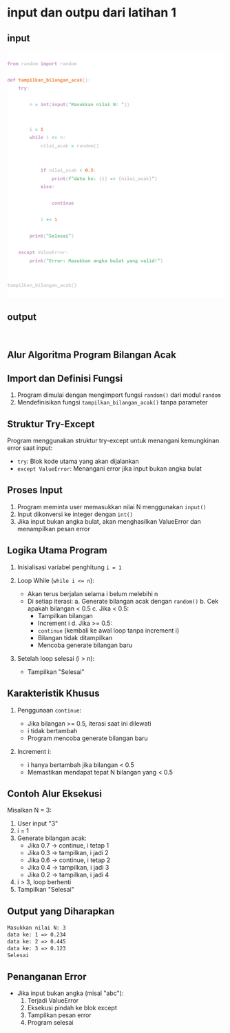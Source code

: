 # input dan outpu dari latihan 1
## input

<img src="latihaan 1.png">

## output

<img scr="LATIHAN 1.png">

## Alur Algoritma Program Bilangan Acak

## Import dan Definisi Fungsi
1. Program dimulai dengan mengimport fungsi `random()` dari modul `random`
2. Mendefinisikan fungsi `tampilkan_bilangan_acak()` tanpa parameter

## Struktur Try-Except
Program menggunakan struktur try-except untuk menangani kemungkinan error saat input:
- `try`: Blok kode utama yang akan dijalankan
- `except ValueError`: Menangani error jika input bukan angka bulat

## Proses Input
1. Program meminta user memasukkan nilai N menggunakan `input()`
2. Input dikonversi ke integer dengan `int()`
3. Jika input bukan angka bulat, akan menghasilkan ValueError dan menampilkan pesan error

## Logika Utama Program
1. Inisialisasi variabel penghitung `i = 1`

2. Loop While (`while i <= n`):
   - Akan terus berjalan selama i belum melebihi n
   - Di setiap iterasi:
     a. Generate bilangan acak dengan `random()`
     b. Cek apakah bilangan < 0.5
     c. Jika < 0.5:
        - Tampilkan bilangan
        - Increment i
     d. Jika >= 0.5:
        - `continue` (kembali ke awal loop tanpa increment i)
        - Bilangan tidak ditampilkan
        - Mencoba generate bilangan baru

3. Setelah loop selesai (i > n):
   - Tampilkan "Selesai"

## Karakteristik Khusus
1. Penggunaan `continue`:
   - Jika bilangan >= 0.5, iterasi saat ini dilewati
   - i tidak bertambah
   - Program mencoba generate bilangan baru
   
2. Increment i:
   - i hanya bertambah jika bilangan < 0.5
   - Memastikan mendapat tepat N bilangan yang < 0.5

## Contoh Alur Eksekusi
Misalkan N = 3:
1. User input "3"
2. i = 1
3. Generate bilangan acak:
   - Jika 0.7 -> continue, i tetap 1
   - Jika 0.3 -> tampilkan, i jadi 2
   - Jika 0.6 -> continue, i tetap 2
   - Jika 0.4 -> tampilkan, i jadi 3
   - Jika 0.2 -> tampilkan, i jadi 4
4. i > 3, loop berhenti
5. Tampilkan "Selesai"

## Output yang Diharapkan
```
Masukkan nilai N: 3
data ke: 1 => 0.234
data ke: 2 => 0.445
data ke: 3 => 0.123
Selesai
```

## Penanganan Error
- Jika input bukan angka (misal "abc"):
  1. Terjadi ValueError
  2. Eksekusi pindah ke blok except
  3. Tampilkan pesan error
  4. Program selesai